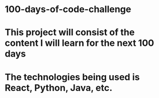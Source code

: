 # 100-days-of-code-challenge
# This project will consist of the content I will learn for the next 100 days
# The technologies being used is React, Python, Java, etc.
